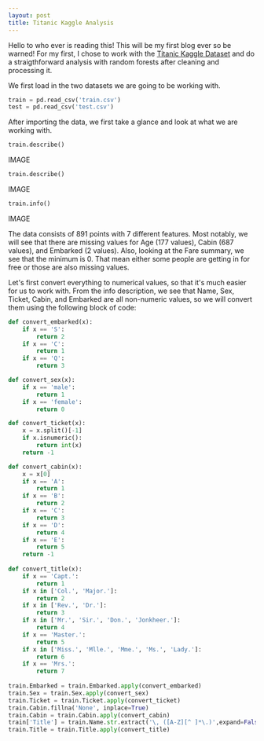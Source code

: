 ```yaml
---
layout: post
title: Titanic Kaggle Analysis
---
```


Hello to who ever is reading this! This will be my first blog ever so be warned! For my first, I chose to work with the [Titanic Kaggle Dataset](https://www.kaggle.com/c/titanic) and do a straigthforward analysis with random forests after cleaning and processing it.

We first load in the two datasets we are going to be working with.

```python
train = pd.read_csv('train.csv')
test = pd.read_csv('test.csv')
```

After importing the data, we first take a glance and look at what we are working with.

```python
train.describe()
```

IMAGE

```python
train.describe()
```
IMAGE

```python
train.info()
```

IMAGE

The data consists of 891 points with 7 different features. Most notably, we will see that there are missing values for Age (177 values), Cabin (687 values), and Embarked (2 values). Also, looking at the Fare summary, we see that the minimum is 0. That mean either some people are getting in for free or those are also missing values.

Let's first convert everything to numerical values, so that it's much easier for us to work with. From the info description, we see that Name, Sex, Ticket, Cabin, and Embarked are all non-numeric values, so we will convert them using the following block of code:

```python
def convert_embarked(x):
    if x == 'S':
        return 2
    if x == 'C':
        return 1
    if x == 'Q':
        return 3

def convert_sex(x):
    if x == 'male':
        return 1
    if x == 'female':
        return 0

def convert_ticket(x):
    x = x.split()[-1]
    if x.isnumeric():
        return int(x)
    return -1

def convert_cabin(x):
    x = x[0]
    if x == 'A':
        return 1
    if x == 'B':
        return 2
    if x == 'C':
        return 3
    if x == 'D':
        return 4
    if x == 'E':
        return 5
    return -1
    
def convert_title(x):
    if x == 'Capt.':
        return 1
    if x in ['Col.', 'Major.']:
        return 2
    if x in ['Rev.', 'Dr.']:
        return 3
    if x in ['Mr.', 'Sir.', 'Don.', 'Jonkheer.']:
        return 4
    if x == 'Master.':
        return 5
    if x in ['Miss.', 'Mlle.', 'Mme.', 'Ms.', 'Lady.']:
        return 6
    if x == 'Mrs.':
        return 7
        
train.Embarked = train.Embarked.apply(convert_embarked)
train.Sex = train.Sex.apply(convert_sex)
train.Ticket = train.Ticket.apply(convert_ticket)
train.Cabin.fillna('None', inplace=True)
train.Cabin = train.Cabin.apply(convert_cabin)
train['Title'] = train.Name.str.extract('\, ([A-Z][^ ]*\.)',expand=False)
train.Title = train.Title.apply(convert_title)
```

